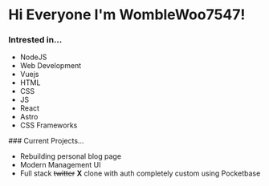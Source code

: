 # Hi Everyone I'm WombleWoo7547!

### Intrested in...
* NodeJS
* Web Development
 * Vuejs
 * HTML
 * CSS
 * JS
 * React
 * Astro
 * CSS Frameworks

### Current Projects...
* Rebuilding personal blog page
* Modern Management UI
* Full stack ~~twitter~~ **X** clone with auth completely custom using Pocketbase
